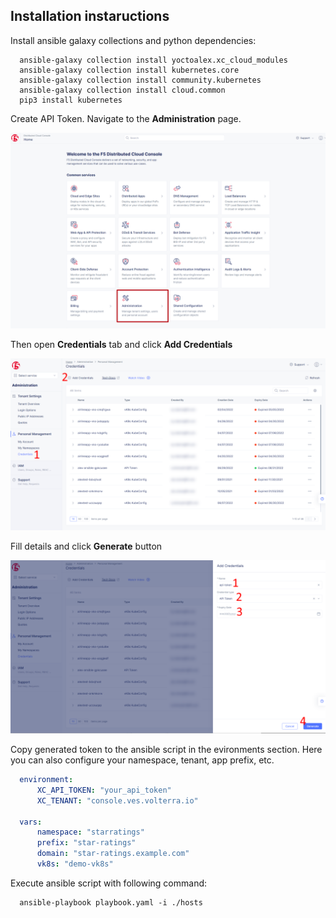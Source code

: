 Installation instaructions
------------ 

Install ansible galaxy collections and python dependencies:
 
```shell
  ansible-galaxy collection install yoctoalex.xc_cloud_modules
  ansible-galaxy collection install kubernetes.core
  ansible-galaxy collection install community.kubernetes
  ansible-galaxy collection install cloud.common
  pip3 install kubernetes
```

Create API Token. Navigate to the **Administration** page.
  
![navigate_to_administration](../assets/token_navigate.png)
  
Then open **Credentials** tab and click **Add Credentials**
  
![create_token](../assets/token_create_0.png)

Fill details and click **Generate** button
    
![fill_details](../assets/token_create_1.png)

Copy generated token to the ansible script in the evironments section. 
Here you can also configure your namespace, tenant, app prefix, etc.

```yaml
  environment:
      XC_API_TOKEN: "your_api_token"
      XC_TENANT: "console.ves.volterra.io"
      
  vars:
      namespace: "starratings"
      prefix: "star-ratings"
      domain: "star-ratings.example.com"
      vk8s: "demo-vk8s"
```

Execute ansible script with following command:

```shell
  ansible-playbook playbook.yaml -i ./hosts
```